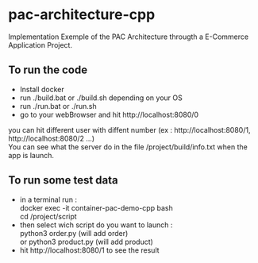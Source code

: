 # pac-architecture-cpp

Implementation Exemple of the PAC Architecture througth a E-Commerce Application Project.

## To run the code

- Install docker
- run ./build.bat or ./build.sh depending on your OS
- run ./run.bat or ./run.sh
- go to your webBrowser and hit http://localhost:8080/0

you can hit different user with diffent number (ex : http://localhost:8080/1, http://localhost:8080/2 ...)\
You can see what the server do in the file /project/build/info.txt when the app is launch.

## To run some test data

 - in a terminal run :\
  docker exec -it container-pac-demo-cpp bash\
  cd /project/script
 - then select wich script do you want to launch :\
        python3 order.py     (will add order)\
     or python3 product.py   (will add product)
 - hit http://localhost:8080/1 to see the result

